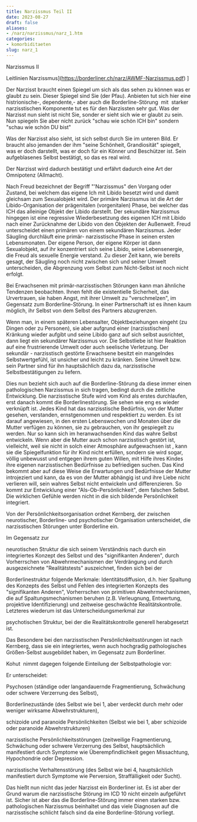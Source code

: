 ```yaml
---
title: Narzissmus Teil II
date: 2023-08-27
draft: false
aliases:
- /narz/narzissmus/narz_1.htm
categories:
- komorbiditaeten
slug: narz_1
---
```



Narzissmus II



Leitlinien Narzissmus](https://borderliner.ch/narz/AWMF-Narzissmus.pdf) ]

Der Narzisst braucht einen Spiegel um sich als das sehen zu
können was er glaubt zu sein. Dieser Spiegel sind Sie (der Pfau). Anbieten tut
sich hier eine histrionische-, dependente,- aber auch die Borderline-Störung  mit  starker narzisstischen Komponente tut
es für den Narzissten sehr gut. Was der Narzisst nun sieht
ist nicht Sie, sonder er sieht sich wie er glaubt zu sein. Nun spiegeln Sie aber
nicht zurück "schau wie schön ICH bin" sondern "schau wie
schön DU bist"

Was der Narzisst also sieht, ist sich selbst durch Sie im
unteren Bild. Er braucht also jemanden der ihm "seine Schönheit,
Grandiosität"
spiegelt, was er doch darstellt, was er doch für ein Könner und Beschützer
ist. Sein aufgeblasenes Selbst bestätigt, so das es real wird.

Der Narzisst wird dadurch bestätigt und erfährt dadurch
eine Art der Omnipotenz (Allmacht).

Nach Freud
bezeichnet der Begriff "'Narzissmus" den Vorgang oder Zustand, bei
welchem das eigene Ich mit Libido besetzt wird und damit gleichsam zum
Sexualobjekt wird. Der primäre Narzissmus ist die Art der Libido-Organisation
der prägenitalen (vorgenitalen) Phase, bei welcher das ICH das alleinige Objekt der Libido
darstellt. Der sekundäre Narzissmus hingegen ist eine regressive
Wiederbesetzung des eigenen ICH mit Libido nach einer Zurücknahme der Libido
von den Objekten der Außenwelt. Freud
unterscheidet einen primären von einem sekundären Narzissmus. Jeder
Säugling durchläuft eine primär- narzisstische Phase in seinen ersten
Lebensmonaten. Der eigene Person, der eigene Körper ist dann Sexualobjekt, auf
ihr konzentriert sich seine Libido, seine Lebensenergie, die Freud als sexuelle
Energie verstand. Zu dieser Zeit kann, wie bereits gesagt, der Säugling noch
nicht zwischen sich und seiner Umwelt unterscheiden, die Abgrenzung vom Selbst
zum Nicht-Selbst ist noch nicht erfolgt.

Bei
Erwachsenen mit primär-narzisstischen Störungen kann man ähnliche Tendenzen
beobachten. Ihnen fehlt die existentielle Sicherheit, das Urvertrauen, sie haben
Angst, mit ihrer Umwelt zu "verschmelzen", im Gegensatz zum Borderline-Störung. In einer Partnerschaft ist es ihnen kaum möglich, ihr Selbst von
dem Selbst des Partners abzugrenzen.

Wenn
man, in einem späteren Lebensalter, Objektbeziehungen eingeht (zu Dingen oder
zu Personen), sie aber aufgrund einer (narzisstischen) Kränkung wieder aufgibt
und seine Libido ganz auf sich selbst ausrichtet, dann liegt ein sekundärer
Narzissmus vor. Die Selbstliebe ist hier Reaktion auf eine frustrierende Umwelt
oder auch seelische Verletzung. Der sekundär - narzisstisch gestörte
Erwachsene besitzt ein mangelndes Selbstwertgefühl, ist unsicher und leicht zu
kränken. Seine Umwelt bzw. sein Partner sind für ihn hauptsächlich dazu da,
narzisstische Selbstbestätigungen zu liefern.

Dies nun
bezieht sich auch auf die Borderline-Störung da diese immer einen pathologischen Narzissmus
in sich tragen, bedingt durch die zeitliche Entwicklung. Die narzisstische Stufe
wird vom Kind als erstes durchlaufen, erst danach kommt die Borderlinestörung.
Sie sehen wie eng es wieder verknüpft ist. Jedes Kind hat das narzisstische Bedürfnis,
von der Mutter gesehen, verstanden, ernstgenommen und respektiert zu werden. Es
ist darauf angewiesen, in den ersten Lebenswochen und Monaten über die Mutter
verfügen zu können, sie zu gebrauchen, von ihr gespiegelt zu werden. Nur so
kann sich im heranwachsenden Kind das wahre Selbst entwickeln. Wenn aber die
Mutter auch schon narzisstisch gestört ist, vielleicht, weil sie nicht in solch
einer Atmosphäre aufgewachsen ist , kann sie die Spiegelfunktion für ihr Kind
nicht erfüllen, sondern sie wird sogar, völlig unbewusst und entgegen ihrem
guten Willen, mit Hilfe ihres Kindes ihre eigenen narzisstischen Bedürfnisse zu
befriedigen suchen. Das Kind bekommt aber auf diese Weise die Erwartungen und
Bedürfnisse der Mutter introjeziert und kann, da es von der Mutter abhängig
ist und ihre Liebe nicht verlieren will, sein wahres Selbst nicht entwickeln und
differenzieren. So kommt zur Entwicklung einer "Als-Ob-Persönlichkeit",
dem falschen Selbst. Die wirklichen Gefühle werden nicht in die sich bildende
Persönlichkeit integriert.

Von
der Persönlichkeitsorganisation ordnet Kernberg, der zwischen neurotischer,
Borderline- und psychotischer Organisation unterscheidet,  die narzisstischen Störungen
unter Borderline ein.

Im
Gegensatz zur

neurotischen
Struktur die sich seinem Verständnis
nach durch ein integriertes Konzept des Selbst und des "signifikanten
Anderen", durch Vorherrschen von Abwehrmechanismen der Verdrängung und durch
ausgezeichnete "Realitätstests" auszeichnet, finden sich bei der

Borderlinestruktur
folgende Merkmale: Identitätsdiffusion, d.h. hier Spaltung des Konzepts des
Selbst und Fehlen des integrierten
Konzepts des "signifikanten Anderen", Vorherrschen von primitiven
Abwehrmechanismen, die auf Spaltungsmechanismen beruhen (z.B. Verleugnung,
Entwertung, projektive Identifizierung) und zeitweise geschwächte Realitätskontrolle.
Letzteres wiederum ist das Unterscheidungsmerkmal zur

psychotischen
Struktur, bei der die Realitätskontrolle generell herabgesetzt ist.

Das
Besondere bei den narzisstischen Persönlichkeitsstörungen ist nach Kernberg,
dass sie ein integriertes, wenn auch hochgradig pathologisches Größen-Selbst
ausgebildet haben, im Gegensatz zum Borderliner.

Kohut 
nimmt dagegen folgende Einteilung der Selbstpathologie vor:

Er
unterscheidet:

Psychosen
(ständige oder langandauernde Fragmentierung, Schwächung oder schwere
Verzerrung des Selbst),

Borderlinezustände (des Selbst wie bei 1, aber verdeckt durch mehr oder weniger wirksame Abwehrstrukturen),

schizoide
und paranoide Persönlichkeiten (Selbst wie bei 1, aber schizoide oder paranoide
Abwehrstrukturen)

narzisstische
Persönlichkeits­störungen (zeitweilige Fragmentierung, Schwächung oder
schwere Verzerrung des Selbst, hauptsächlich manifestiert durch Symptome wie
Überempfindlichkeit gegen Missachtung, Hypochondrie oder Depression.

narzisstische
Verhaltensstörung (des Selbst wie bei 4, hauptsächlich
manifestiert durch Symptome wie Perversion, Straffälligkeit oder Sucht).

Das hießt
nun nicht das jeder Narzisst ein Borderliner ist. Es ist aber der Grund warum die narzisstische Störung im ICD 10 nicht einzeln aufgeführt ist. Sicher ist
aber das die Borderline-Störung immer einen starken bzw. pathologischen
Narzissmus beinhaltet und das viele Diagnosen auf die narzisstische schlicht
falsch sind da eine Borderline-Störung vorliegt.


